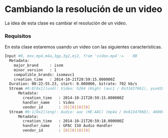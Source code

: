 # Cambiando la resolución de un video
La idea de esta clase es cambiar el resolución de un video.

### Requisitos
En esta clase estaremos usando un video con las siguientes características.

``` bash
Input #0, mov,mp4,m4a,3gp,3g2,mj2, from 'video.mp4':=    0B
  Metadata:
    major_brand     : isom
    minor_version   : 1
    compatible_brands: isomavc1
    creation_time   : 2014-10-21T20:59:15.000000Z
  Duration: 00:22:55.23, start: 0.000000, bitrate: 702 kb/s
  Stream #0:0[0x1](und): Video: h264 (High) (avc1 / 0x31637661), yuv420p(progressive), 1280x720, 651 kb/s, 23.98 fps, 23.98 tbr, 24k tbn (default)
      Metadata:
        creation_time   : 2014-10-21T20:59:15.000000Z
        handler_name    : Video
        vendor_id       : [0][0][0][0]
  Stream #0:1[0x2](eng): Audio: aac (HE-AAC) (mp4a / 0x6134706D), 48000 Hz, stereo, fltp, 48 kb/s (default)
      Metadata:
        creation_time   : 2014-10-21T20:59:18.000000Z
        handler_name    : GPAC ISO Audio Handler
        vendor_id       : [0][0][0][0]
```
